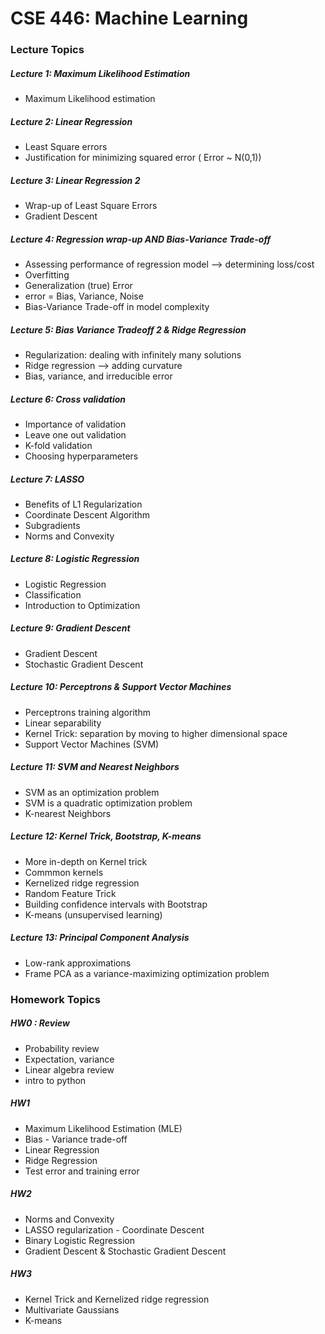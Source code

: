 # CSE 446: Machine Learning


### Lecture Topics

##### Lecture 1: Maximum Likelihood Estimation
- Maximum Likelihood estimation

##### Lecture 2: Linear Regression
- Least Square errors
- Justification for minimizing squared error ( Error ~ N(0,1))

##### Lecture 3: Linear Regression 2
- Wrap-up of Least Square Errors
- Gradient Descent


##### Lecture 4: Regression wrap-up AND Bias-Variance Trade-off
- Assessing performance of regression model --> determining loss/cost
- Overfitting
- Generalization (true) Error
- error = Bias, Variance, Noise
- Bias-Variance Trade-off in model complexity

##### Lecture 5: Bias Variance Tradeoff 2 & Ridge Regression
- Regularization: dealing with infinitely many solutions
- Ridge regression --> adding curvature 
- Bias, variance, and irreducible error

##### Lecture 6: Cross validation
- Importance of validation
- Leave one out validation
- K-fold validation
- Choosing hyperparameters

##### Lecture 7: LASSO
- Benefits of L1 Regularization
- Coordinate Descent Algorithm
- Subgradients
- Norms and Convexity

##### Lecture 8: Logistic Regression
- Logistic Regression
- Classification
- Introduction to Optimization

##### Lecture 9: Gradient Descent
- Gradient Descent
- Stochastic Gradient Descent

##### Lecture 10: Perceptrons & Support Vector Machines
- Perceptrons training algorithm
- Linear separability
- Kernel Trick: separation by moving to higher dimensional space
- Support Vector Machines (SVM)


##### Lecture 11: SVM and Nearest Neighbors
- SVM as an optimization problem
- SVM is a quadratic optimization problem
- K-nearest Neighbors

##### Lecture 12: Kernel Trick, Bootstrap, K-means
- More in-depth on Kernel trick
- Commmon kernels
- Kernelized ridge regression
- Random Feature Trick
- Building confidence intervals with Bootstrap
- K-means (unsupervised learning)

##### Lecture 13: Principal Component Analysis
- Low-rank approximations
- Frame PCA as a variance-maximizing optimization problem


### Homework Topics

##### HW0 : Review
- Probability review
- Expectation, variance
- Linear algebra review
- intro to python

##### HW1
- Maximum Likelihood Estimation (MLE)
- Bias - Variance trade-off
- Linear Regression
- Ridge Regression
- Test error and training error

##### HW2
- Norms and Convexity
- LASSO regularization - Coordinate Descent
- Binary Logistic Regression
- Gradient Descent & Stochastic Gradient Descent


##### HW3
- Kernel Trick and Kernelized ridge regression
- Multivariate Gaussians
- K-means
